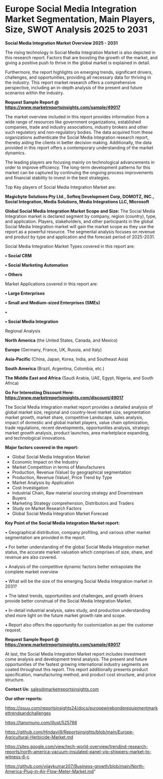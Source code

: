 # Europe Social Media Integration Market Segmentation, Main Players, Size, SWOT Analysis 2025 to 2031

<Strong> Social Media Integration Market Overview 2025 - 2031</strong>

The rising technology in Social Media Integration Market is also depicted in this research report. Factors that are boosting the growth of the market, and giving a positive push to thrive in the global market is explained in detail.

Furthermore, the report highlights on emerging trends, significant drivers, challenges, and opportunities, providing all necessary data for thriving in the industry. This report market research offers a comprehensive perspective, including an in-depth analysis of the present and future scenarios within the industry.

<strong>Request Sample Report @ <a href=https://www.marketreportsinsights.com/sample/49017>https://www.marketreportsinsights.com/sample/49017</a></strong>

The market overview included in this report provides information from a wide range of resources like government organizations, established companies, trade and industry associations, industry brokers and other such regulatory and non-regulatory bodies. The data acquired from these organizations authenticate the Social Media Integration research report, thereby aiding the clients in better decision making. Additionally, the data provided in this report offers a contemporary understanding of the market dynamics.

The leading players are focusing mainly on technological advancements in order to improve efficiency. The long-term development patterns for this market can be captured by continuing the ongoing process improvements and financial stability to invest in the best strategies.

Top Key players of Social Media Integration Market are:

<strong>Magicbyte Solutions Pty Ltd., Softeq Development Corp, DOMOTZ, INC., Social Integration, Media Solutions, Media Integrations LLC, Microsoft</strong>

<strong><b>Global Social Media Integration Market Scope and Size:</b></strong>
The Social Media Integration market is declared segment by company, region (country), type, and application. Players, stakeholders, and other participants in the global Social Media Integration market will gain the market scope as they use the report as a powerful resource. The segmental analysis focuses on revenue and product by type and application and the forecast period of 2025-2031.

Social Media Integration Market Types covered in this report are:

<strong>•  Social CRM

•  Social Marketing Automation

•  Others</strong>

Market Applications covered in this report are:

<strong>•  Large Enterprises

•  Small and Medium-sized Enterprises (SMEs)

•  

•  Social Media Integration</strong> 

Regional Analysis

<strong>North America</strong> (the United States, Canada, and Mexico)

<strong>Europe</strong> (Germany, France, UK, Russia, and Italy)

<strong>Asia-Pacific</strong> (China, Japan, Korea, India, and Southeast Asia)

<strong>South America</strong> (Brazil, Argentina, Colombia, etc.)

<strong>The Middle East and Africa</strong> (Saudi Arabia, UAE, Egypt, Nigeria, and South Africa)

<strong>Go For Interesting Discount Here: <a href=https://www.marketreportsinsights.com/discount/49017>https://www.marketreportsinsights.com/discount/49017</a></strong>

The Social Media Integration market report provides a detailed analysis of global market size, regional and country-level market size, segmentation market growth, market share, competitive Landscape, sales analysis, impact of domestic and global market players, value chain optimization, trade regulations, recent developments, opportunities analysis, strategic market growth analysis, product launches, area marketplace expanding, and technological innovations.

<strong><b>Major factors covered in the report:</b></strong>
<ul>
  <li>Global Social Media Integration Market </li>
  <li>Economic Impact on the Industry</li>
  <li>Market Competition in terms of Manufacturers</li>
  <li>Production, Revenue (Value) by geographical segmentation</li>
  <li>Production, Revenue (Value), Price Trend by Type</li>
  <li>Market Analysis by Application</li>
  <li>Cost Investigation</li>
  <li>Industrial Chain, Raw material sourcing strategy and Downstream Buyers</li>
  <li>Marketing Strategy comprehension, Distributors and Traders</li>
  <li>Study on Market Research Factors</li>
  <li>Global Social Media Integration Market Forecast</li>
</ul>

<strong><b>Key Point of the Social Media Integration Market report:</b></strong>

• Geographical distribution, company profiling, and various other market segmentation are provided in the report.

• For better understanding of the global Social Media Integration market status, the accurate market valuation which comprises of size, share, and revenue are also covered.

• Analysis of the competitive dynamic factors better extrapolate the complete market overview

• What will be the size of the emerging Social Media Integration market in 2031?

• The latest trends, opportunities and challenges, and growth drivers provide better construal of the Social Media Integration Market.

• In-detail industrial analysis, sales study, and production understanding shed more light on the future market growth rate and scope.

• Report also offers the opportunity for customization as per the customer request.

<strong>Request Sample Report @ <a href=https://www.marketreportsinsights.com/sample/49017>https://www.marketreportsinsights.com/sample/49017</a></strong>

At last, the Social Media Integration Market report includes investment come analysis and development trend analysis. The present and future opportunities of the fastest growing international industry segments are coated throughout this report. This report additionally presents product specification, manufacturing method, and product cost structure, and price structure.

<strong>Contact Us:</strong>
sales@marketreportsinsights.com

<strong>Our other reports:</strong>

<a href=https://issuu.com/reportsinsights24/docs/europewirebonderequipmentmarkettrendsandchallenges>https://issuu.com/reportsinsights24/docs/europewirebonderequipmentmarkettrendsandchallenges</a>

<a href=https://tanomuno.com/illust/525786>https://tanomuno.com/illust/525786</a>

<a href=https://github.com/Hindavii9/Reportsinsights/blob/main/Europe-Agricultural-Herbicide-Market.md>https://github.com/Hindavii9/Reportsinsights/blob/main/Europe-Agricultural-Herbicide-Market.md</a>

<a href=https://sites.google.com/view/tech-world-overview/trendind-research-reports/north-america-vacuum-insulated-panel-vip-shippers-market-to-witness-6-c>https://sites.google.com/view/tech-world-overview/trendind-research-reports/north-america-vacuum-insulated-panel-vip-shippers-market-to-witness-6-c</a>

<a href=https://github.com/vijaykumar207/Business-growth/blob/main/North-America-Plug-in-Air-Flow-Meter-Market.md>https://github.com/vijaykumar207/Business-growth/blob/main/North-America-Plug-in-Air-Flow-Meter-Market.md</a>"
